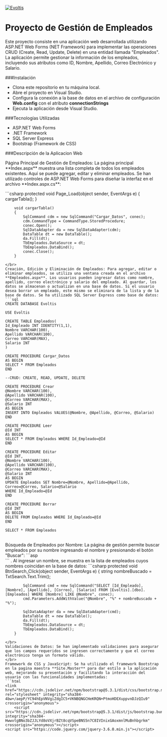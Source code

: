 [![Evoltis](https://evoltis.com/wp-content/uploads/2022/06/0-logo-evoltis-color-300x80.png "Evoltis")](https://evoltis.com/wp-content/uploads/2022/06/0-logo-evoltis-color-300x80.png "Evoltis")
# Proyecto de Gestión de Empleados

<p>Este proyecto consiste en una aplicación web desarrollada utilizando ASP.NET Web Forms (NET Framework) para implementar las operaciones CRUD (Create, Read, Update, Delete) en una entidad llamada "Empleados". La aplicación permite gestionar la información de los empleados, incluyendo sus atributos como ID, Nombre, Apellido, Correo Electrónico y Salario.</p>

###Instalación
- Clona este repositorio en tu máquina local.
- Abre el proyecto en Visual Studio.
- Configura la conexión a la base de datos en el archivo de configuración **Web.config** con el atributo **connectionStrings**
- Ejecuta la aplicación desde Visual Studio.

###Tecnologías Utilizadas
- ASP.NET Web Forms
- .NET Framework
- SQL Server Express
- Bootstrap (Framework de CSS)

###Descripción de la Aplicacion Web
<p>Página Principal de Gestión de Empleados: La página principal **Index.aspx** muestra una lista completa de todos los empleados existentes. Aquí se puede agregar, editar y eliminar empleados. Se han utilizado controles de ASP.NET Web Forms para diseñar la interfaz en el archivo **Index.aspx.cs**:</p>
```csharp
protected void Page_Load(object sender, EventArgs e)
        {
            cargarTabla();
        }

        void cargarTabla()
        {
            SqlCommand cdm = new SqlCommand("Cargar_Datos", conec);
            cdm.CommandType = CommandType.StoredProcedure;
            conec.Open();
            SqlDataAdapter da = new SqlDataAdapter(cdm);
            DataTable dt = new DataTable();
            da.Fill(dt);
            TbEmpleados.DataSource = dt;
            TbEmpleados.DataBind();
            conec.Close();
        }
```
</br>
Creación, Edición y Eliminación de Empleados: Para agregar, editar o eliminar empleados, se utiliza una ventana creada en el archivo **Empleados.aspx**. Los usuarios pueden ingresar datos como nombre, apellido, correo electrónico y salario del empleado. Al guardar, los datos se almacenan o actualizan en una base de datos. Si el usuario desea borrar un empleado, este mismo se eliminara de la lista y de la base de datos. Se ha utilizado SQL Server Express como base de datos:
```sql
CREATE DATABASE Evoltis

USE Evoltis

CREATE TABLE Empleados(
Id_Empleado INT IDENTITY(1,1),
Nombre VARCHAR(100),
Apellido VARCHAR(100),
Correo VARCHAR(MAX),
Salario INT
)

CREATE PROCEDURE Cargar_Datos
AS BEGIN
SELECT * FROM Empleados
END

--CRUD: CREATE, READ, UPDATE, DELETE

CREATE PROCEDURE Crear
@Nombre VARCHAR(100),
@Apellido VARCHAR(100),
@Correo VARCHAR(MAX),
@Salario INT
AS BEGIN
INSERT INTO Empleados VALUES(@Nombre, @Apellido, @Correo, @Salario)
END

CREATE PROCEDURE Leer
@Id INT
AS BEGIN
SELECT * FROM Empleados WHERE Id_Empleado=@Id
END

CREATE PROCEDURE Editar
@Id INT,
@Nombre VARCHAR(100),
@Apellido VARCHAR(100),
@Correo VARCHAR(MAX),
@Salario INT
AS BEGIN
UPDATE Empleados SET Nombre=@Nombre, Apellido=@Apellido, Correo=@Correo, Salario=@Salario
WHERE Id_Empleado=@Id
END

CREATE PROCEDURE Borrar
@Id INT
AS BEGIN
DELETE FROM Empleados WHERE Id_Empleado=@Id
END

SELECT * FROM Empleados
```
</br>
Búsqueda de Empleados por Nombre: La página de gestión permite buscar empleados por su nombre ingresando el nombre y presionando el botón "Buscar":
```asp
<div class="col-md-4 d-flex align-items-end justify-content-end text-right ">
                <asp:TextBox runat="server" ID="TxtSearch" CssClass="form-control" placeholder="Buscar por nombre"></asp:TextBox>
                <asp:Button runat="server" ID="BtnSearch" CssClass="btn btn-primary" Text="Buscar" OnClick="BtnSearch_Click" />
            </div>
```
. Al ingresar un nombre, se muestra en la lista de empleados cuyos nombres coincidan en la base de datos:
```csharp
protected void BtnSearch_Click(object sender, EventArgs e)
        {
            string nombreBuscado = TxtSearch.Text.Trim();

            SqlCommand cmd = new SqlCommand("SELECT [Id_Empleado], [Nombre], [Apellido], [Correo], [Salario] FROM [Evoltis].[dbo].[Empleados] WHERE [Nombre] LIKE @Nombre", conec);
            cmd.Parameters.AddWithValue("@Nombre", "%" + nombreBuscado + "%");

            SqlDataAdapter da = new SqlDataAdapter(cmd);
            DataTable dt = new DataTable();
            da.Fill(dt);
            TbEmpleados.DataSource = dt;
            TbEmpleados.DataBind();
        }
```
</br>
Validaciones de Datos: Se han implementado validaciones para asegurar que los campos requeridos se ingresen correctamente y que el correo electrónico tenga un formato válido.
</br>
Framework de CSS y JavaScript: Se ha utilizado el framework Bootstrap en la pagina maestra **Site.Master** para dar estilo a la aplicación web, mejorando su presentación y facilitando la interacción del usuario con las funcionalidades implementadas:
```html
<link href="https://cdn.jsdelivr.net/npm/bootstrap@5.3.1/dist/css/bootstrap.min.css" rel="stylesheet" integrity="sha384-4bw+/aepP/YC94hEpVNVgiZdgIC5+VKNBQNGCHeKRQN+PtmoHDEXuppvnDJzQIu9" crossorigin="anonymous">
    <script src="https://cdn.jsdelivr.net/npm/bootstrap@5.3.1/dist/js/bootstrap.bundle.min.js" integrity="sha384-HwwvtgBNo3bZJJLYd8oVXjrBZt8cqVSpeBNS5n7C8IVInixGAoxmnlMuBnhbgrkm" crossorigin="anonymous"></script>
<script src="https://code.jquery.com/jquery-3.6.0.min.js"></script>
```




